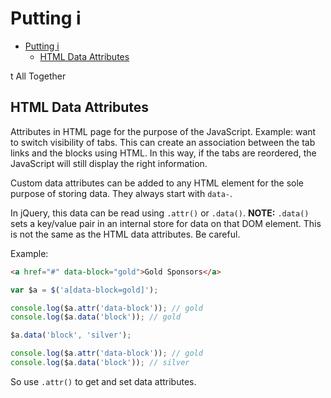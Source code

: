 # Putting i
<!-- toc orderedList:0 depthFrom:1 depthTo:6 -->

* [Putting i](#putting-i)
  * [HTML Data Attributes](#html-data-attributes)

<!-- tocstop -->
t All Together

## HTML Data Attributes
Attributes in HTML page for the purpose of the JavaScript. Example: want to switch visibility of tabs. This can create an association between the tab links and the blocks using HTML. In this way, if the tabs are reordered, the JavaScript will still display the right information.

Custom data attributes can be added to any HTML element for the sole purpose of storing data. They always start with `data-`.

In jQuery, this data can be read using `.attr()` or `.data()`. **NOTE:** `.data()` sets a key/value pair in an internal store for data on that DOM element. This is not the same as the HTML data attributes. Be careful.

Example:
```html
<a href="#" data-block="gold">Gold Sponsors</a>
```
```javascript
var $a = $('a[data-block=gold]');

console.log($a.attr('data-block')); // gold
console.log($a.data('block')); // gold

$a.data('block', 'silver');

console.log($a.attr('data-block')); // gold
console.log($a.data('block')); // silver
```

So use `.attr()` to get and set data attributes.
